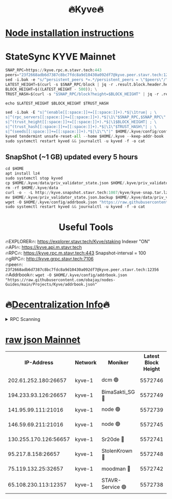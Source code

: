 <h1 align="center"> 🔥Kyve🔥</h1>

[Node installation instructions](https://github.com/obajay/nodes-Guides/tree/main/Projects/Kyve)
=
# StateSync KYVE Mainnet
```python
SNAP_RPC=https://kyve.rpc.m.stavr.tech:443
peers="23f2668adb6d7387c8bc7fdc8a9d10430a092df7@kyve.peer.stavr.tech:12356"
sed -i.bak -e "s/^persistent_peers *=.*/persistent_peers = \"$peers\"/" $HOME/.kyve/config/config.toml
LATEST_HEIGHT=$(curl -s $SNAP_RPC/block | jq -r .result.block.header.height); \
BLOCK_HEIGHT=$((LATEST_HEIGHT - 500)); \
TRUST_HASH=$(curl -s "$SNAP_RPC/block?height=$BLOCK_HEIGHT" | jq -r .result.block_id.hash)

echo $LATEST_HEIGHT $BLOCK_HEIGHT $TRUST_HASH

sed -i.bak -E "s|^(enable[[:space:]]+=[[:space:]]+).*$|\1true| ; \
s|^(rpc_servers[[:space:]]+=[[:space:]]+).*$|\1\"$SNAP_RPC,$SNAP_RPC\"| ; \
s|^(trust_height[[:space:]]+=[[:space:]]+).*$|\1$BLOCK_HEIGHT| ; \
s|^(trust_hash[[:space:]]+=[[:space:]]+).*$|\1\"$TRUST_HASH\"| ; \
s|^(seeds[[:space:]]+=[[:space:]]+).*$|\1\"\"|" $HOME/.kyve/config/config.toml
kyved tendermint unsafe-reset-all --home $HOME/.kyve --keep-addr-book
sudo systemctl restart kyved && journalctl -u kyved -f -o cat
```

## SnapShot (~1 GB) updated every 5 hours
```python
cd $HOME
apt install lz4
sudo systemctl stop kyved
cp $HOME/.kyve/data/priv_validator_state.json $HOME/.kyve/priv_validator_state.json.backup
rm -rf $HOME/.kyve/data
curl -o - -L http://kyve.snapshot.stavr.tech:1007/kyve/kyve-snap.tar.lz4 | lz4 -c -d - | tar -x -C $HOME/.kyve --strip-components 2
mv $HOME/.kyve/priv_validator_state.json.backup $HOME/.kyve/data/priv_validator_state.json
wget -O $HOME/.kyve/config/addrbook.json "https://raw.githubusercontent.com/obajay/nodes-Guides/main/Projects/Kyve/addrbook.json"
sudo systemctl restart kyved && journalctl -u kyved -f -o cat
```

<h1 align="center"> Useful Tools</h1>

🔥EXPLORER🔥:     https://explorer.stavr.tech/Kyve/staking        Indexer "ON" \
🔥API🔥: 			 		https://kyve.api.m.stavr.tech \
🔥RPC🔥:          https://kyve.rpc.m.stavr.tech:443	              Snapshot-interval = 100 \
🔥gRPC🔥:         http://kyve.grpc.stavr.tech:7106 \
🔥peer🔥:					`23f2668adb6d7387c8bc7fdc8a9d10430a092df7@kyve.peer.stavr.tech:12356` \
🔥Addrbook🔥:    ```wget -O $HOME/.kyve/config/addrbook.json "https://raw.githubusercontent.com/obajay/nodes-Guides/main/Projects/Kyve/addrbook.json"```

🔥[Decentralization Info](https://github.com/obajay/StateSync-snapshots/tree/main/Projects/Kyve/Decentralization)🔥
=

<details>
<summary>RPC Scanning</summary>

<h2 align="center"> We scan nodes in real time every 4 hours. And we provide the final result of RPC endpoints.
We cannot influence the operation of these nodes in any way. </h2>


```python
If Voting Power is higher than 0 --> then the Node is a validator of the network and may be subject to attack and be a potential threat to the chain.
```
```python
We marked such validators with a red symbol
```

</details>

[raw json Mainnet](https://rpc-check.kyvem.stavr.tech/kyvem/rpc-kyvem-result.json)
=



<table><tr><th>IP-Address</th><th>Network</th><th>Moniker</th><th>Latest Block Height</th><th>Earliest Block Height</th><th>Catching Up</th><th>Tx Index</th><th>Voting Power</th><th>Scan Time</th></tr><tr><td>202.61.252.180:26657</td><td>kyve-1</td><td>dcm 🟢</td><td>5572746</td><td>1</td><td>False</td><td>on</td><td>0</td><td>2024-03-29T13:18:25.088295350UTC</td></tr><tr><td>194.233.93.126:26657</td><td>kyve-1</td><td>BimaSakti_SG 🔴</td><td>5572749</td><td>2646001</td><td>False</td><td>off</td><td>651</td><td>2024-03-29T13:18:44.621613262UTC</td></tr><tr><td>141.95.99.111:21016</td><td>kyve-1</td><td>node 🟢</td><td>5572739</td><td>4428652</td><td>False</td><td>off</td><td>0</td><td>2024-03-29T13:17:42.475312368UTC</td></tr><tr><td>146.59.69.211:21016</td><td>kyve-1</td><td>node 🟢</td><td>5572745</td><td>4429402</td><td>False</td><td>off</td><td>0</td><td>2024-03-29T13:18:16.769201994UTC</td></tr><tr><td>130.255.170.126:56657</td><td>kyve-1</td><td>Sr20de 🔴</td><td>5572741</td><td>5217201</td><td>False</td><td>off</td><td>8464</td><td>2024-03-29T13:17:53.665724302UTC</td></tr><tr><td>95.217.8.158:26657</td><td>kyve-1</td><td>StolenKrown 🔴</td><td>5572748</td><td>5430801</td><td>False</td><td>on</td><td>2499</td><td>2024-03-29T13:18:35.624836540UTC</td></tr><tr><td>75.119.132.25:32657</td><td>kyve-1</td><td>moodman 🔴</td><td>5572742</td><td>5472742</td><td>False</td><td>off</td><td>6865</td><td>2024-03-29T13:17:58.125735602UTC</td></tr><tr><td>65.108.230.113:12357</td><td>kyve-1</td><td>STAVR-Service 🟢</td><td>5572738</td><td>5571301</td><td>False</td><td>on</td><td>0</td><td>2024-03-29T13:17:36.175359648UTC</td></tr></table>
